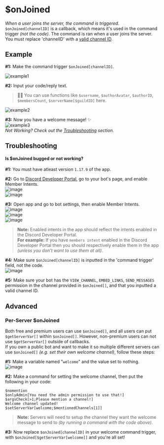 # $onJoined
*When a user joins the server, the command is triggered.*\
`$onJoined[channelID]` is a callback, which means it's used in the command trigger *(not the code)*. The command is ran when a user joins the server. You must replace 'channelID' with a [valid channel ID](https://support.discord.com/hc/en-us/articles/206346498-Where-can-I-find-my-User-Server-Message-ID-).

## Example
**#1:** Make the command trigger `$onJoined[channelID]`.

![example1](https://user-images.githubusercontent.com/69215413/129490506-c91a77b7-ed71-4dc5-9460-d4ec409b36d4.png)

**#2:** Input your code/reply text.
> 🧙‍♂️ You can use functions like `$username`, `$authorAvatar`, `$authorID`, `$membersCount`, `$serverName[$guildID]` here.

![example2](https://user-images.githubusercontent.com/69215413/129490390-98471c1a-6d76-4543-96d1-1f428bfdd8bc.png)

**#3:** Now you have a welcome message! ✨\
![example3](https://user-images.githubusercontent.com/69215413/129490365-d995c6d6-bbfc-4e37-a726-31f505023988.png)\
*Not Working? Check out the [Troubleshooting](#troubleshooting) section.*

## Troubleshooting
#### Is $onJoined bugged or not working? 

**#1:** You must have atleast version `1.17.9` of the app.

**#2:** Go to [Discord Developer Portal](https://discord.com/developers/applications), go to your bot's page, and enable Member Intents.\
![image](https://user-images.githubusercontent.com/69215413/113423563-b83b3000-939c-11eb-8a71-8eaa53d20f2d.png)\
![image](https://user-images.githubusercontent.com/69215413/113423634-d6089500-939c-11eb-8d2c-083ac87ff66b.png)

**#3:** Open app and go to bot settings, then enable Member Intents.\
![image](https://user-images.githubusercontent.com/69215413/129490310-1653423f-455a-462e-82cb-43a13fa5d899.png)\
![image](https://user-images.githubusercontent.com/69215413/129490262-01fbcaac-aa28-4d8a-9ff1-3391d8b78f29.png)\
![image](https://user-images.githubusercontent.com/69215413/129490261-bdaf1dab-f3d0-4635-92cc-2aa4af02df59.png)

> **Note:** Enabled intents in the app should reflect the intents enabled in the Discord Developer Portal.\
**For example:** If you have `members intent` enabled in the Discord Developer Portal then you should respectively
enable them in the app *(unless you don't want to use them at all)*.

**#4:** Make sure `$onJoined[channelID]` is inputted in the 'command trigger' field, not the code.\
![image](https://user-images.githubusercontent.com/69215413/113423759-09e3ba80-939d-11eb-95c2-1fe7860f3887.png)

**#5:** Make sure your bot has the `VIEW_CHANNEL`, `EMBED_LINKS`, `SEND_MESSAGES` permission in the channel provided in `$onJoined[]`, and that you inputted a valid channel ID.

## Advanced
### Per-Server $onJoined
Both free and premium users can use `$onJoined[]`, and all users can put `$getServerVar[]` within `$onJoined[]`. However, non-premium users can not use `$getServerVar[]` outside of callbacks.\
If you own a public bot and want to make it so multiple different servers can use `$onJoined[]` *(e.g. set their own welcome channel)*, follow these steps:

**#1:** Make a variable named "`welcome`" and the value set to nothing.\
![image](https://user-images.githubusercontent.com/69215413/129489884-9338482c-ab9f-4847-ba01-c618ab746091.png)

**#2:** Make a command for setting the welcome channel, then put the following in your code:
```
$nomention
$onlyAdmin[You need the admin permission to use that!]
$argsCheck[>1;Please mention a channel!]
Welcome channel updated!
$setServerVar[welcome;$mentionedChannels[1]]
```
> **Note:** Servers will need to setup the channel they want the welcome message to send to *(by running a command with the code above)*.

**#3:** Now replace `$onJoined[channelID]` in your welcome command trigger, with `$onJoined[$getServerVar[welcome]]` and you're all set!
